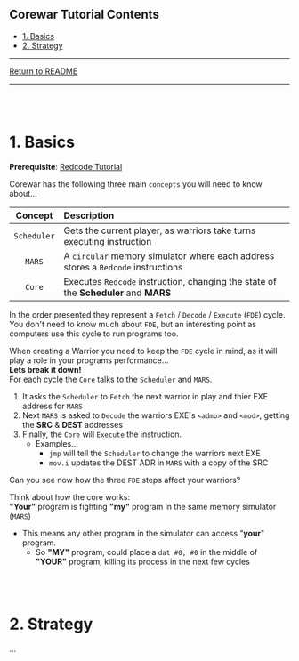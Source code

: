 <H2>Corewar Tutorial Contents</H2>

- [1. Basics](#1-basics)
- [2. Strategy](#2-strategy)
___

[Return to README](../README.md)
___


<BR/><BR/>

# 1. Basics 
**Prerequisite**: [Redcode Tutorial](#Redcode-Tutorial)  
  
Corewar has the following three main `concepts` you will need to know about...  

Concept | Description 
:-: | :--
`Scheduler` | Gets the current player, as warriors take turns executing instruction 
`MARS`      | A `circular` memory simulator where each address stores a `Redcode` instructions
`Core`      | Executes `Redcode` instruction, changing the state of the **Scheduler** and **MARS**

In the order presented they represent a `Fetch` / `Decode` / `Execute` (`FDE`) cycle.  
You don't need to know much about `FDE`, but an interesting point as computers use this cycle to run programs too.    
  
When creating a Warrior you need to keep the `FDE` cycle in mind, as it will play a role in your programs performance...  
**Lets break it down!**  
For each cycle the `Core` talks to the `Scheduler` and `MARS`.
 1. It asks the `Scheduler` to `Fetch` the next warrior in play and thier EXE address for `MARS`
 2. Next `MARS` is asked to `Decode` the warriors EXE's `<admo>` and `<mod>`, getting the **SRC** & **DEST** addresses 
 3. Finally, the `Core` will `Execute` the instruction.
    * Examples...
      - `jmp` will tell the `Scheduler` to change the warriors next EXE
      - `mov.i` updates the DEST ADR in `MARS` with a copy of the SRC

Can you see now how the three `FDE` steps affect your warriors?  

Think about how the core works:  
**"Your"** program is fighting **"my"** program in the same memory simulator (`MARS`)  
 * This means any other program in the simulator can access "**your**" program.  
   - So **"MY"** program, could place a `dat #0, #0` in the middle of **"YOUR"** program, killing its process in the next few cycles

<BR/><BR/>

# 2. Strategy
...